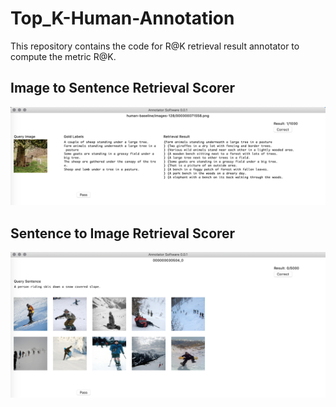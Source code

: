 # Top_K-Human-Annotation
This repository contains the code for R@K retrieval result annotator to compute the metric R@K.
## Image to Sentence Retrieval Scorer
<img src="software/i2s.png"/>

## Sentence to Image Retrieval Scorer
<img src="software/s2i.png"/>

